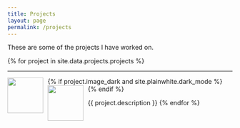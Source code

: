 ```yaml
---
title: Projects
layout: page
permalink: /projects
---
```


These are some of the projects I have worked on.

{% for project in site.data.projects.projects %}

---

<img align="left" class="light" src="{{ site.baseurl }}/assets/images/{{ project.image_light }}" height="80" style="margin-right: 10px">
{% if project.image_dark and site.plainwhite.dark_mode %}
<img align="left" class="dark" src="{{ site.baseurl }}/assets/images/{{ project.image_dark }}" height="80" style="margin-right: 10px">
{% endif %}

{{ project.description }}
{% endfor %}
